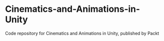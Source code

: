 # Cinematics-and-Animations-in-Unity
Code repository for Cinematics and Animations in Unity, published by Packt

